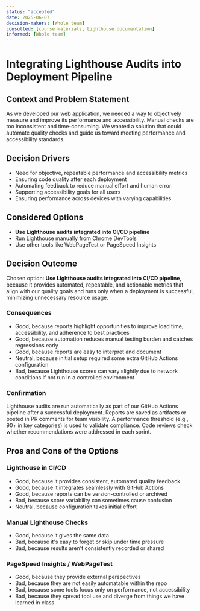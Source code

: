 ```yaml
---
status: "accepted"
date: 2025-06-07
decision-makers: [Whole team]
consulted: [course materials, Lighthouse documentation]
informed: [Whole team]
---
```


# Integrating Lighthouse Audits into Deployment Pipeline
## Context and Problem Statement

As we developed our web application, we needed a way to objectively measure and improve its performance and accessibility. Manual checks are too inconsistent and time-consuming. We wanted a solution that could automate quality checks and guide us toward meeting performance and accessibility standards.

## Decision Drivers

* Need for objective, repeatable performance and accessibility metrics
* Ensuring code quality after each deployment
* Automating feedback to reduce manual effort and human error
* Supporting accessibility goals for all users
* Ensuring performance across devices with varying capabilities

## Considered Options

* **Use Lighthouse audits integrated into CI/CD pipeline**
* Run Lighthouse manually from Chrome DevTools
* Use other tools like WebPageTest or PageSpeed Insights

## Decision Outcome

Chosen option: **Use Lighthouse audits integrated into CI/CD pipeline**, because it provides automated, repeatable, and actionable metrics that align with our quality goals and runs only when a deployment is successful, minimizing unnecessary resource usage.

### Consequences

* Good, because reports highlight opportunities to improve load time, accessibility, and adherence to best practices
* Good, because automation reduces manual testing burden and catches regressions early
* Good, because reports are easy to interpret and document
* Neutral, because initial setup required some extra GitHub Actions configuration
* Bad, because Lighthouse scores can vary slightly due to network conditions if not run in a controlled environment

### Confirmation

Lighthouse audits are run automatically as part of our GitHub Actions pipeline after a successful deployment. Reports are saved as artifacts or posted in PR comments for team visibility. A performance threshold (e.g., 90+ in key categories) is used to validate compliance. Code reviews check whether recommendations were addressed in each sprint.

## Pros and Cons of the Options

### Lighthouse in CI/CD

* Good, because it provides consistent, automated quality feedback
* Good, because it integrates seamlessly with GitHub Actions
* Good, because reports can be version-controlled or archived
* Bad, because score variability can sometimes cause confusion
* Neutral, because configuration takes initial effort

### Manual Lighthouse Checks

* Good, because it gives the same data
* Bad, because it's easy to forget or skip under time pressure
* Bad, because results aren't consistently recorded or shared

### PageSpeed Insights / WebPageTest

* Good, because they provide external perspectives
* Bad, because they are not easily automatable within the repo
* Bad, because some tools focus only on performance, not accessibility
* Bad, because they spread tool use and diverge from things we have learned in class
